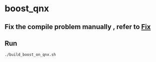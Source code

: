 # boost_qnx
## Fix the compile problem manually , refer to [Fix](https://github.com/boostorg/config/issues/288)

## Run 
```bash
./build_boost_on_qnx.sh
```